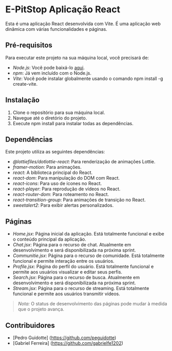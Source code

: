 # E-PitStop Aplicação React

Esta é uma aplicação React desenvolvida com Vite. É uma aplicação web dinâmica com várias funcionalidades e páginas.

## Pré-requisitos

Para executar este projeto na sua máquina local, você precisará de:

- *Node.js*: Você pode baixá-lo [aqui](https://nodejs.org/).
- *npm*: Já vem incluído com o Node.js.
- *Vite*: Você pode instalar globalmente usando o comando npm install -g create-vite.

## Instalação

1. Clone o repositório para sua máquina local.
2. Navegue até o diretório do projeto.
3. Execute npm install para instalar todas as dependências.

## Dependências

Este projeto utiliza as seguintes dependências:

- *@lottiefiles/dotlottie-react*: Para renderização de animações Lottie.
- *framer-motion*: Para animações.
- *react*: A biblioteca principal do React.
- *react-dom*: Para manipulação do DOM com React.
- *react-icons*: Para uso de ícones no React.
- *react-player*: Para reprodução de vídeos no React.
- *react-router-dom*: Para roteamento no React.
- *react-transition-group*: Para animações de transição no React.
- *sweetalert2*: Para exibir alertas personalizados.

## Páginas

- *Home.jsx*: Página inicial da aplicação. Está totalmente funcional e exibe o conteúdo principal da aplicação.
- *Chat.jsx*: Página para o recurso de chat. Atualmente em desenvolvimento e será disponibilizada na próxima sprint.
- *Communitie.jsx*: Página para o recurso de comunidade. Está totalmente funcional e permite interação entre os usuários.
- *Profile.jsx*: Página do perfil do usuário. Está totalmente funcional e permite aos usuários visualizar e editar seus perfis.
- *Search.jsx*: Página para o recurso de busca. Atualmente em desenvolvimento e será disponibilizada na próxima sprint.
- *Stream.jsx*: Página para o recurso de streaming. Está totalmente funcional e permite aos usuários transmitir vídeos.

> *Nota:* O status de desenvolvimento das páginas pode mudar à medida que o projeto avança.

## Contribuidores
- [Pedro Guidotte] (https://github.com/peguidotte) 
- [Gabriel Ferreira] (https://github.com/gabrielfe1202)